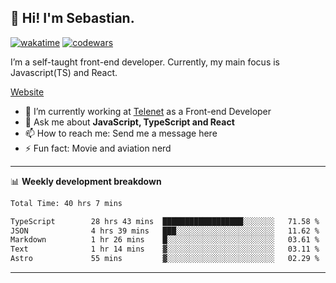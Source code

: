 ## 👋 Hi! I'm Sebastian.

[![wakatime](https://wakatime.com/badge/user/df0036c6-328a-4a39-be9b-e49417ed22a1.svg)](https://wakatime.com/@df0036c6-328a-4a39-be9b-e49417ed22a1)
[![codewars](https://www.codewars.com/users/sebavuye/badges/small)](https://www.codewars.com/users/sebavuye)

I’m a self-taught front-end developer. Currently, my main focus is Javascript(TS) and React.

[Website](https://sebastianvuye.be)

- 🔭 I’m currently working at [Telenet](https://telenet.be/) as a Front-end Developer
- 💬 Ask me about **JavaScript, TypeScript and React**
- 📫 How to reach me: Send me a message here
- ⚡ Fun fact: Movie and aviation nerd

-------

📊 **Weekly development breakdown**

<!--START_SECTION:waka-->

```txt
Total Time: 40 hrs 7 mins

TypeScript        28 hrs 43 mins  ██████████████████░░░░░░░   71.58 %
JSON              4 hrs 39 mins   ███░░░░░░░░░░░░░░░░░░░░░░   11.62 %
Markdown          1 hr 26 mins    █░░░░░░░░░░░░░░░░░░░░░░░░   03.61 %
Text              1 hr 14 mins    ▓░░░░░░░░░░░░░░░░░░░░░░░░   03.11 %
Astro             55 mins         ▓░░░░░░░░░░░░░░░░░░░░░░░░   02.29 %
```

<!--END_SECTION:waka-->
-------
